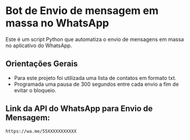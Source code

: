 # Bot de Envio de mensagem em massa no WhatsApp


Este é um script Python que automatiza o envio de mensagens em massa no aplicativo do WhatsApp.


## Orientações Gerais


- Para este projeto foi utilizada uma lista de contatos em formato txt.
- Programada uma pausa de 300 segundos entre cada envio a fim de evitar o bloqueio.


## Link da API do WhatsApp para Envio de Mensagem:

```
https://wa.me/55XXXXXXXXXXX
```